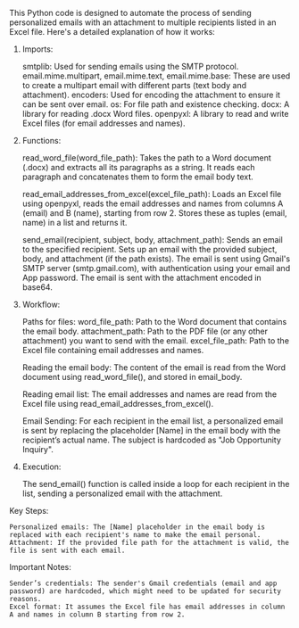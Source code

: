 This Python code is designed to automate the process of sending personalized emails with an attachment to multiple recipients listed in an Excel file. Here's a detailed explanation of how it works:
1. Imports:

    smtplib: Used for sending emails using the SMTP protocol.
    email.mime.multipart, email.mime.text, email.mime.base: These are used to create a multipart email with different parts (text body and attachment).
    encoders: Used for encoding the attachment to ensure it can be sent over email.
    os: For file path and existence checking.
    docx: A library for reading .docx Word files.
    openpyxl: A library to read and write Excel files (for email addresses and names).

2. Functions:

    read_word_file(word_file_path):
        Takes the path to a Word document (.docx) and extracts all its paragraphs as a string.
        It reads each paragraph and concatenates them to form the email body text.

    read_email_addresses_from_excel(excel_file_path):
        Loads an Excel file using openpyxl, reads the email addresses and names from columns A (email) and B (name), starting from row 2.
        Stores these as tuples (email, name) in a list and returns it.

    send_email(recipient, subject, body, attachment_path):
        Sends an email to the specified recipient.
        Sets up an email with the provided subject, body, and attachment (if the path exists).
        The email is sent using Gmail's SMTP server (smtp.gmail.com), with authentication using your email and App password.
        The email is sent with the attachment encoded in base64.

3. Workflow:

    Paths for files:
        word_file_path: Path to the Word document that contains the email body.
        attachment_path: Path to the PDF file (or any other attachment) you want to send with the email.
        excel_file_path: Path to the Excel file containing email addresses and names.

    Reading the email body:
        The content of the email is read from the Word document using read_word_file(), and stored in email_body.

    Reading email list:
        The email addresses and names are read from the Excel file using read_email_addresses_from_excel().

    Email Sending:
        For each recipient in the email list, a personalized email is sent by replacing the placeholder [Name] in the email body with the recipient’s actual name.
        The subject is hardcoded as "Job Opportunity Inquiry".

4. Execution:

    The send_email() function is called inside a loop for each recipient in the list, sending a personalized email with the attachment.

Key Steps:

    Personalized emails: The [Name] placeholder in the email body is replaced with each recipient's name to make the email personal.
    Attachment: If the provided file path for the attachment is valid, the file is sent with each email.

Important Notes:

    Sender’s credentials: The sender's Gmail credentials (email and app password) are hardcoded, which might need to be updated for security reasons.
    Excel format: It assumes the Excel file has email addresses in column A and names in column B starting from row 2.
